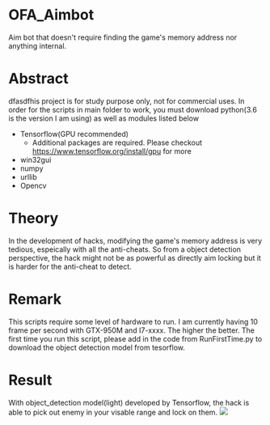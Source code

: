# OFA_Aimbot
Aim bot that doesn't require finding the game's memory address nor anything internal.

# Abstract
dfasdfhis project is for study purpose only, not for commercial uses. 
In order for the scripts in main folder to work, you must download python(3.6 is the version I am using) as well as modules listed below
  * Tensorflow(GPU recommended)
    * Additional packages are required. Please checkout https://www.tensorflow.org/install/gpu for more
  * win32gui
  * numpy
  * urllib
  * Opencv

# Theory
In the development of hacks, modifying the game's memory address is very tedious, espeically with all the anti-cheats. So from a object detection perspective, the hack might not be as powerful as directly aim locking but it is harder for the anti-cheat to detect. 

# Remark
This scripts require some level of hardware to run. I am currently having 10 frame per second with GTX-950M and I7-xxxx. The higher the better. The first time you run this script, please add in the code from RunFirstTime.py to download the object detection model from tesorflow.

# Result
With object_detection model(light) developed by Tensorflow, the hack is able to pick out enemy in your visable range and lock on them.
![](OFA.gif)
